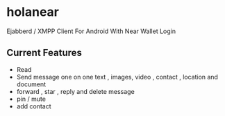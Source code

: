 # holanear
Ejabberd / XMPP Client For Android With Near Wallet Login 
## Current Features
- Read
- Send message one on one text , images, video , contact , location and document
- forward , star , reply and delete message
- pin / mute
- add contact